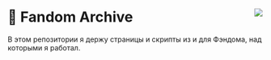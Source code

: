 # 📂 Fandom Archive<img align="right" src="https://komarev.com/ghpvc/?username=HIHRAIM&Fandom-Archive" />
В этом репозитории я держу страницы и скрипты из и для Фэндома, над которыми я работал.
